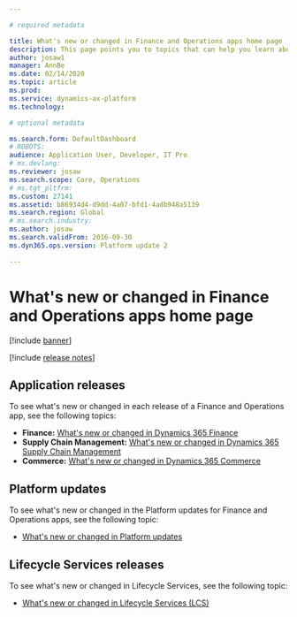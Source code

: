 ```yaml
---

# required metadata

title: What's new or changed in Finance and Operations apps home page
description: This page points you to topics that can help you learn about the new features in the latest Finance and Operations applications.
author: josaw1
manager: AnnBe
ms.date: 02/14/2020
ms.topic: article
ms.prod: 
ms.service: dynamics-ax-platform
ms.technology: 

# optional metadata

ms.search.form: DefaultDashboard
# ROBOTS: 
audience: Application User, Developer, IT Pro
# ms.devlang: 
ms.reviewer: josaw
ms.search.scope: Core, Operations
# ms.tgt_pltfrm: 
ms.custom: 27141
ms.assetid: b86934d4-d9dd-4a07-bfd1-4adb948a5139
ms.search.region: Global
# ms.search.industry: 
ms.author: josaw
ms.search.validFrom: 2016-09-30
ms.dyn365.ops.version: Platform update 2

---
```


# What's new or changed in Finance and Operations apps home page
[!include [banner](../includes/banner.md)]


[!include [release notes](../includes/release-notes.md)]

## Application releases

To see what's new or changed in each release of a Finance and Operations app, see the following topics:

- **Finance:** [What's new or changed in Dynamics 365 Finance](../../../finance/get-started/whats-new-home-page.md) 
- **Supply Chain Management:** [What's new or changed in Dynamics 365 Supply Chain Management](../../../supply-chain/get-started/whats-new-home-page.md) 
- **Commerce:** [What's new or changed in Dynamics 365 Commerce](../../../retail/get-started/whats-new-home-page.md)

## Platform updates

To see what's new or changed in the Platform updates for Finance and Operations apps, see the following topic:

- [What's new or changed in Platform updates](../../dev-itpro/get-started/whats-new-home-page.md)

## Lifecycle Services releases
To see what's new or changed in Lifecycle Services, see the following topic:

- [What's new or changed in Lifecycle Services (LCS)](../../dev-itpro/lifecycle-services/whats-new-lcs.md)


